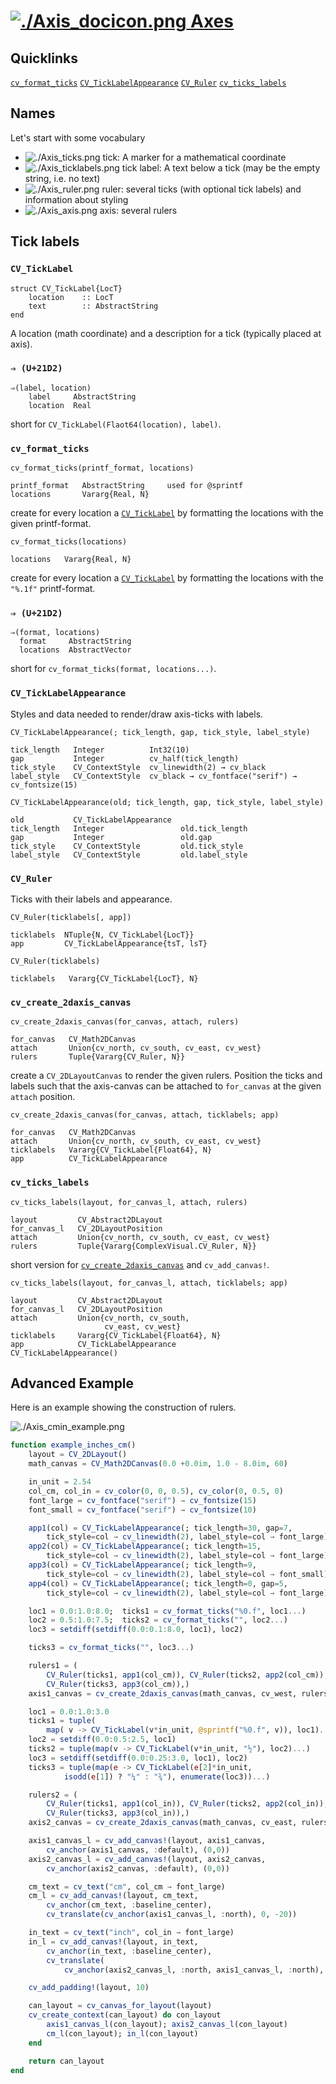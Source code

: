 # [![./Axis_docicon.png](./Axis_docicon.png) Axes](./Axis.md)

## Quicklinks

[`cv_format_ticks`](./Axis.md#user-content-cv_format_ticks)   [`CV_TickLabelAppearance`](./Axis.md#user-content-cv_ticklabelappearance)   [`CV_Ruler`](./Axis.md#user-content-cv_ruler)   [`cv_ticks_labels`](./Axis.md#user-content-cv_ticks_labels)

## Names

Let's start with some vocabulary

  * ![./Axis_ticks.png](./Axis_ticks.png) tick: A marker for a mathematical coordinate
  * ![./Axis_ticklabels.png](./Axis_ticklabels.png) tick label: A text below a tick (may be the empty string, i.e. no text)
  * ![./Axis_ruler.png](./Axis_ruler.png) ruler: several ticks (with optional tick labels) and information about styling
  * ![./Axis_axis.png](./Axis_axis.png) axis: several rulers

## Tick labels

### `CV_TickLabel`

```
struct CV_TickLabel{LocT}
    location    :: LocT
    text        :: AbstractString
end
```

A location (math coordinate) and a description for a tick (typically placed at axis).

### `⇒ (U+21D2)`

```
⇒(label, location)
    label     AbstractString
    location  Real
```

short for `CV_TickLabel(Flaot64(location), label)`.

### `cv_format_ticks`

```
cv_format_ticks(printf_format, locations)

printf_format   AbstractString     used for @sprintf
locations       Vararg{Real, N}
```

create for every location a [`CV_TickLabel`](./Axis.md#user-content-cv_ticklabel) by formatting the locations with the given printf-format.

```
cv_format_ticks(locations)

locations   Vararg{Real, N}
```

create for every location a [`CV_TickLabel`](./Axis.md#user-content-cv_ticklabel) by formatting the locations with the `"%.1f"` printf-format.

### `⇒ (U+21D2)`

```
⇒(format, locations)
  format     AbstractString
  locations  AbstractVector
```

short for `cv_format_ticks(format, locations...)`.

### `CV_TickLabelAppearance`

Styles and data needed to render/draw axis-ticks with labels.

```
CV_TickLabelAppearance(; tick_length, gap, tick_style, label_style)

tick_length   Integer          Int32(10)
gap           Integer          cv_half(tick_length)
tick_style    CV_ContextStyle  cv_linewidth(2) → cv_black
label_style   CV_ContextStyle  cv_black → cv_fontface("serif") → cv_fontsize(15)
```

```
CV_TickLabelAppearance(old; tick_length, gap, tick_style, label_style)

old           CV_TickLabelAppearance
tick_length   Integer                 old.tick_length
gap           Integer                 old.gap
tick_style    CV_ContextStyle         old.tick_style
label_style   CV_ContextStyle         old.label_style
```

### `CV_Ruler`

Ticks with their labels and appearance.

```
CV_Ruler(ticklabels[, app])

ticklabels  NTuple{N, CV_TickLabel{LocT}}
app         CV_TickLabelAppearance{tsT, lsT}
```

```
CV_Ruler(ticklabels)

ticklabels   Vararg{CV_TickLabel{LocT}, N}
```

### `cv_create_2daxis_canvas`

```
cv_create_2daxis_canvas(for_canvas, attach, rulers)

for_canvas   CV_Math2DCanvas
attach       Union{cv_north, cv_south, cv_east, cv_west}
rulers       Tuple{Vararg{CV_Ruler, N}}
```

create a `CV_2DLayoutCanvas` to render the given rulers. Position the ticks and labels such that the axis-canvas can be attached to `for_canvas` at the given `attach` position.

```
cv_create_2daxis_canvas(for_canvas, attach, ticklabels; app)

for_canvas   CV_Math2DCanvas
attach       Union{cv_north, cv_south, cv_east, cv_west}
ticklabels   Vararg{CV_TickLabel{Float64}, N}
app          CV_TickLabelAppearance
```

### `cv_ticks_labels`

```
cv_ticks_labels(layout, for_canvas_l, attach, rulers)

layout         CV_Abstract2DLayout
for_canvas_l   CV_2DLayoutPosition
attach         Union{cv_north, cv_south, cv_east, cv_west}
rulers         Tuple{Vararg{ComplexVisual.CV_Ruler, N}}
```

short version for [`cv_create_2daxis_canvas`](./Axis.md#user-content-cv_create_2daxis_canvas) and `cv_add_canvas!`.

```
cv_ticks_labels(layout, for_canvas_l, attach, ticklabels; app)

layout         CV_Abstract2DLayout
for_canvas_l   CV_2DLayoutPosition
attach         Union{cv_north, cv_south,
                     cv_east, cv_west}
ticklabels     Vararg{CV_TickLabel{Float64}, N}
app            CV_TickLabelAppearance              CV_TickLabelAppearance()
```

## Advanced Example

Here is an example showing the construction of rulers.

![./Axis_cmin_example.png](./Axis_cmin_example.png)

```julia
function example_inches_cm()
    layout = CV_2DLayout()
    math_canvas = CV_Math2DCanvas(0.0 +0.0im, 1.0 - 8.0im, 60)

    in_unit = 2.54
    col_cm, col_in = cv_color(0, 0, 0.5), cv_color(0, 0.5, 0)
    font_large = cv_fontface("serif") → cv_fontsize(15)
    font_small = cv_fontface("serif") → cv_fontsize(10)

    app1(col) = CV_TickLabelAppearance(; tick_length=30, gap=7,
        tick_style=col → cv_linewidth(2), label_style=col → font_large)
    app2(col) = CV_TickLabelAppearance(; tick_length=15,
        tick_style=col → cv_linewidth(2), label_style=col → font_large)
    app3(col) = CV_TickLabelAppearance(; tick_length=9,
        tick_style=col → cv_linewidth(2), label_style=col → font_small)
    app4(col) = CV_TickLabelAppearance(; tick_length=0, gap=5,
        tick_style=col → cv_linewidth(2), label_style=col → font_large)

    loc1 = 0.0:1.0:8.0;  ticks1 = cv_format_ticks("%0.f", loc1...)
    loc2 = 0.5:1.0:7.5;  ticks2 = cv_format_ticks("", loc2...)
    loc3 = setdiff(setdiff(0.0:0.1:8.0, loc1), loc2)

    ticks3 = cv_format_ticks("", loc3...)

    rulers1 = (
        CV_Ruler(ticks1, app1(col_cm)), CV_Ruler(ticks2, app2(col_cm)),
        CV_Ruler(ticks3, app3(col_cm)),)
    axis1_canvas = cv_create_2daxis_canvas(math_canvas, cv_west, rulers1)

    loc1 = 0.0:1.0:3.0
    ticks1 = tuple(
        map( v -> CV_TickLabel(v*in_unit, @sprintf("%0.f", v)), loc1)...)
    loc2 = setdiff(0.0:0.5:2.5, loc1)
    ticks2 = tuple(map(v -> CV_TickLabel(v*in_unit, "½"), loc2)...)
    loc3 = setdiff(setdiff(0.0:0.25:3.0, loc1), loc2)
    ticks3 = tuple(map(e -> CV_TickLabel(e[2]*in_unit,
            isodd(e[1]) ? "¼" : "¾"), enumerate(loc3))...)

    rulers2 = (
        CV_Ruler(ticks1, app1(col_in)), CV_Ruler(ticks2, app2(col_in)),
        CV_Ruler(ticks3, app3(col_in)),)
    axis2_canvas = cv_create_2daxis_canvas(math_canvas, cv_east, rulers2)

    axis1_canvas_l = cv_add_canvas!(layout, axis1_canvas,
        cv_anchor(axis1_canvas, :default), (0,0))
    axis2_canvas_l = cv_add_canvas!(layout, axis2_canvas,
        cv_anchor(axis2_canvas, :default), (0,0))

    cm_text = cv_text("cm", col_cm → font_large)
    cm_l = cv_add_canvas!(layout, cm_text,
        cv_anchor(cm_text, :baseline_center),
        cv_translate(cv_anchor(axis1_canvas_l, :north), 0, -20))

    in_text = cv_text("inch", col_in → font_large)
    in_l = cv_add_canvas!(layout, in_text,
        cv_anchor(in_text, :baseline_center),
        cv_translate(
            cv_anchor(axis2_canvas_l, :north, axis1_canvas_l, :north), 0, -20))

    cv_add_padding!(layout, 10)

    can_layout = cv_canvas_for_layout(layout)
    cv_create_context(can_layout) do con_layout
        axis1_canvas_l(con_layout); axis2_canvas_l(con_layout)
        cm_l(con_layout); in_l(con_layout)
    end

    return can_layout
end
```


